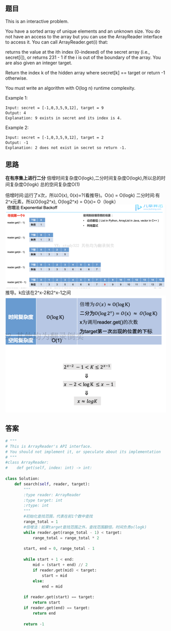 ## 题目
This is an interactive problem.

You have a sorted array of unique elements and an unknown size. You do not have an access to the array but you can use the ArrayReader interface to access it. You can call ArrayReader.get(i) that:

returns the value at the ith index (0-indexed) of the secret array (i.e., secret[i]), or
returns 231 - 1 if the i is out of the boundary of the array.
You are also given an integer target.

Return the index k of the hidden array where secret[k] == target or return -1 otherwise.

You must write an algorithm with O(log n) runtime complexity.

 

Example 1:
```
Input: secret = [-1,0,3,5,9,12], target = 9
Output: 4
Explanation: 9 exists in secret and its index is 4.
```
Example 2:
```
Input: secret = [-1,0,3,5,9,12], target = 2
Output: -1
Explanation: 2 does not exist in secret so return -1.
```

## 思路
**在有序集上进行二分**
倍增时间复杂度O(logk),二分时间复杂度O(logk),所以总的时间复杂度O(logk)
总的空间复杂度O(1)

倍增时间:运行了x次，所以O(x), 0(x)=?(看推导)。O(x) = O(logk)
二分时间:有2^x元素，所以O(log2^x), O(log2^x) = O(x)= O（logk）
![p](https://github.com/SSRRBB/Leetcode/blob/main/Images/48.png)
推导。k应该在2^x-2和2^x-1之间
![p](https://github.com/SSRRBB/Leetcode/blob/main/Images/49.png)

## 答案
```python
# """
# This is ArrayReader's API interface.
# You should not implement it, or speculate about its implementation
# """
#class ArrayReader:
#    def get(self, index: int) -> int:

class Solution:
    def search(self, reader, target):
        """
        :type reader: ArrayReader
        :type target: int
        :rtype: int
        """
        #初始化查找范围，代表在前1个数中查找
        range_total = 1
        #倍增法：如果target查找范围之外，查找范围翻倍，时间负责o(logk)
        while reader.get(range_total - 1) < target:
            range_total = range_total * 2
        
        start, end = 0, range_total - 1
        
        while start + 1 < end:
            mid = (start + end) // 2
            if reader.get(mid) < target:
                start = mid
            else: 
                end = mid
                
        if reader.get(start) == target:
            return start
        if reader.get(end) == target:
            return end
        
        return -1
        
        


```
